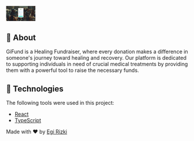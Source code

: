  <img src="./src/assets/Capture.PNG" alt="img" width='80px'/>

## :dart: About

GiFund is a Healing Fundraiser, where every donation makes a difference in someone's journey toward healing and recovery. Our platform is dedicated to supporting individuals in need of crucial medical treatments by providing them with a powerful tool to raise the necessary funds.

## :rocket: Technologies

The following tools were used in this project:

- [React](https://pt-br.reactjs.org/)
- [TypeScript](https://www.typescriptlang.org/)

Made with :heart: by <a href="https://github.com/egi321910004" target="_blank">Egi Rizki</a>

&#xa0;
